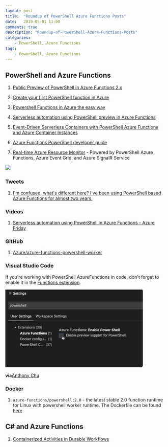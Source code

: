```yaml
---
layout: post
title:  "Roundup of PowerShell Azure Functions Posts"
date:   2019-05-01 11:00
comments: true
description: "Roundup-of-PowerShell-Azure-Functions-Posts"
categories:
    - PowerShell, Azure Functions
tags:
    - PowerShell, Azure Functions
---
```


## PowerShell and Azure Functions

1. [Public Preview of PowerShell in Azure Functions 2.x](https://devblogs.microsoft.com/powershell/public-preview-of-powershell-in-azure-functions-2-x/)
1. [Create your first PowerShell function in Azure](https://docs.microsoft.com/en-us/azure/azure-functions/functions-create-first-function-powershell?ocid=AID754288&wt.mc_id=CFID0454)
1. [Powershell Functions in Azure the easy way](https://agazoth.github.io/blogpost/2019/04/29/Powershell-Functions-In-Azure-The-Easy-Way.html)
1. [Serverless automation using PowerShell preview in Azure Functions](https://azure.microsoft.com/en-us/blog/serverless-automation-using-powershell-preview-in-azure-functions/)
1. [Event-Driven Serverless Containers with PowerShell Azure Functions and Azure Container Instances](https://dev.to/azure/event-driven-serverless-containers-with-powershell-azure-functions-and-azure-container-instances-e9b
)
1. [Azure Functions PowerShell developer guide](https://docs.microsoft.com/en-us/azure/azure-functions/functions-reference-powershell)

1. [Real-time Azure Resource Monitor](https://github.com/anthonychu/functions-resource-monitor) - Powered by PowerShell Azure Functions, Azure Event Grid, and Azure SignalR Service

![](https://raw.githubusercontent.com/anthonychu/functions-resource-monitor/master/powershell-func-resource-monitor.gif)

### Tweets

1. [I'm confused, what's different here? I've been using PowerShell based Azure Functions for almost two years.](https://twitter.com/nthonyChu/status/1122543092534349824?ref_src=twsrc%5Etfw%7Ctwcamp%5Etweetembed%7Ctwterm%5E1122543092534349824&ref_url=https%3A%2F%2Fdevclass.com%2F2019%2F04%2F29%2Fpowershell-fans-swoon-as-microsoft-previews-azure-functions-support%2F)

### Videos

1. [Serverless automation using PowerShell in Azure Functions - Azure Friday](https://www.youtube.com/watch?v=biTE9PgdOAs&feature=youtu.be&fbclid=IwAR0ES1S8vI8G5alUdjlGQDoR8BYz1G1uQeSaTGrb4dLzJPpPbWerZDcLafM)

### GitHub

1. [Azure/azure-functions-powershell-worker](https://github.com/Azure/azure-functions-powershell-worker)

### Visual Studio Code

If you're working with PowerShell AzureFunctions in code, don't forget to enable it in the [Functions extension](https://docs.microsoft.com/en-us/azure/azure-functions/functions-create-first-function-powershell).

![](/images/posts/PowerShellAzureFunctionsVSC.png)

**via**[Anthony Chu](https://twitter.com/nthonyChu/status/1123701007400296448)



### Docker

1. `azure-functions/powershell:2.0` - the latest stable 2.0 function runtime for Linux with powershell worker runtime. The Dockerfile can be found [here](https://github.com/Azure/azure-functions-docker/blob/master/host/2.0/stretch/amd64/powershell.Dockerfile)

## C# and Azure Functions

1. [Containerized Activities in Durable Workflows](https://markheath.net/post/serverless-containers-durable-workflows-4)